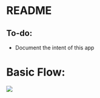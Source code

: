 # README

## To-do:
* Document the intent of this app

# Basic Flow:
[![](https://mermaid.ink/img/eyJjb2RlIjoiZ3JhcGggVERcbiAgICBFIC0tPiBFMVxuICAgIEU0IC0tPiBGXG4gICAgc3ViZ3JhcGggRnVuY3Rpb25BcHBcbiAgICBFMShSZWFkIGJsb2Igbm90aWZpY2F0aW9uIGZyb20gU2VydmljZSBCdXMgcXVldWUpIC0tPiBFMihSZWFkcyBibG9iKVxuICAgIEUyIC0tPiBFMyhFeHRyYWN0cyBhbGwgYXVkaXQgZXZlbnRzIGZyb20gYmxvYilcbiAgICBFMyAtLT4gRTQoT3V0cHV0cyB0byBTdG9yYWdlIHF1ZXVlKVxuICAgIGVuZFxuICAgIHN1YmdyYXBoIG1haW4gZmxvd1xuICAgIEFbQXVkaXQgcmVjb3Jkc10gLS0-fEV2ZW50IEh1YiBDYXB0dXJlfCBCKEJsb2IgQ29udGFpbmVyKVxuICAgIEIgLS0-fEJsb2IgVXBsb2FkIEV2ZW50fCBDKFNlcnZpY2UgQnVzIFRvcGljKVxuICAgIEMgLS0-IEQoU2VydmljZSBCdXMgUXVldWUpXG4gICAgRCAtLT4gfFRyaWdnZXIgc2VuZHMgYmxvYiBuYW1lfCBFKEZ1bmN0aW9uQXBwKVxuICAgIEUgLS0-IHxPdXRwdXRzIHRvfCBGKFN0b3JhZ2UgUXVldWUpXG4gICAgRiAtLT4gfFBvbGxlZCBieXwgRyhMb2dpYyBhcHAgdGhhdCB3YXRjaGVzIHF1ZXVlKVxuICAgIEcgLS0-IHxTZW5kcyBiYXRjaGVzIHRvfCBIKExvZ2ljIGFwcCB0aGF0IHNlbmRzIHRvIFNwbHVuayBpbiBiYXRjaGVzKVxuICAgIGVuZFxuICAgIFxuIiwibWVybWFpZCI6eyJ0aGVtZSI6ImRhcmsifSwidXBkYXRlRWRpdG9yIjpmYWxzZSwiYXV0b1N5bmMiOnRydWUsInVwZGF0ZURpYWdyYW0iOmZhbHNlfQ)](https://mermaid.live/edit/#eyJjb2RlIjoiZ3JhcGggVERcbiAgICBFIC0tPiBFMVxuICAgIEU0IC0tPiBGXG4gICAgc3ViZ3JhcGggRnVuY3Rpb25BcHBcbiAgICBFMShSZWFkIGJsb2Igbm90aWZpY2F0aW9uIGZyb20gU2VydmljZSBCdXMgcXVldWUpIC0tPiBFMihSZWFkcyBibG9iKVxuICAgIEUyIC0tPiBFMyhFeHRyYWN0cyBhbGwgYXVkaXQgZXZlbnRzIGZyb20gYmxvYilcbiAgICBFMyAtLT4gRTQoT3V0cHV0cyB0byBTdG9yYWdlIHF1ZXVlKVxuICAgIGVuZFxuICAgIHN1YmdyYXBoIG1haW4gZmxvd1xuICAgIEFbQXVkaXQgcmVjb3Jkc10gLS0-fEV2ZW50IEh1YiBDYXB0dXJlfCBCKEJsb2IgQ29udGFpbmVyKVxuICAgIEIgLS0-fEJsb2IgVXBsb2FkIEV2ZW50fCBDKFNlcnZpY2UgQnVzIFRvcGljKVxuICAgIEMgLS0-IEQoU2VydmljZSBCdXMgUXVldWUpXG4gICAgRCAtLT4gfFRyaWdnZXIgc2VuZHMgYmxvYiBuYW1lfCBFKEZ1bmN0aW9uQXBwKVxuICAgIEUgLS0-IHxPdXRwdXRzIHRvfCBGKFN0b3JhZ2UgUXVldWUpXG4gICAgRiAtLT4gfFBvbGxlZCBieXwgRyhMb2dpYyBhcHAgdGhhdCB3YXRjaGVzIHF1ZXVlKVxuICAgIEcgLS0-IHxTZW5kcyBiYXRjaGVzIHRvfCBIKExvZ2ljIGFwcCB0aGF0IHNlbmRzIHRvIFNwbHVuayBpbiBiYXRjaGVzKVxuICAgIGVuZFxuICAgIFxuIiwibWVybWFpZCI6IntcbiAgXCJ0aGVtZVwiOiBcImRhcmtcIlxufSIsInVwZGF0ZUVkaXRvciI6ZmFsc2UsImF1dG9TeW5jIjp0cnVlLCJ1cGRhdGVEaWFncmFtIjpmYWxzZX0)

